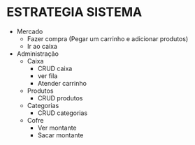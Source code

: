# ESTRATEGIA SISTEMA
- Mercado
    - Fazer compra (Pegar um carrinho e adicionar produtos)
    - Ir ao caixa
- Administração
    - Caixa
        - CRUD caixa
        - ver fila
        - Atender carrinho
    - Produtos
        - CRUD produtos
    - Categorias
        - CRUD categorias
    - Cofre
        - Ver montante
        - Sacar montante
    

    